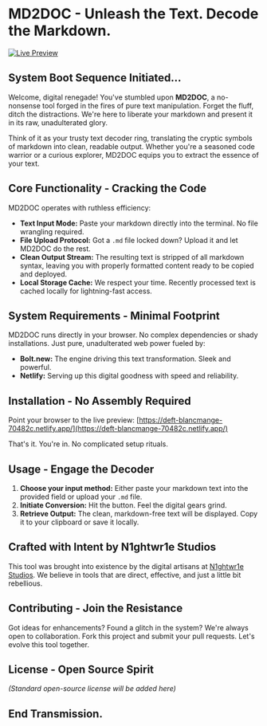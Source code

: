 # MD2DOC - Unleash the Text. Decode the Markdown.

[![Live Preview](https://img.shields.io/badge/Live%20Preview-Click%20Here-brightgreen)](https://deft-blancmange-70482c.netlify.app/)

## System Boot Sequence Initiated...

Welcome, digital renegade! You've stumbled upon **MD2DOC**, a no-nonsense tool forged in the fires of pure text manipulation. Forget the fluff, ditch the distractions. We're here to liberate your markdown and present it in its raw, unadulterated glory.

Think of it as your trusty text decoder ring, translating the cryptic symbols of markdown into clean, readable output. Whether you're a seasoned code warrior or a curious explorer, MD2DOC equips you to extract the essence of your text.

## Core Functionality - Cracking the Code

MD2DOC operates with ruthless efficiency:

* **Text Input Mode:** Paste your markdown directly into the terminal. No file wrangling required.
* **File Upload Protocol:** Got a `.md` file locked down? Upload it and let MD2DOC do the rest.
* **Clean Output Stream:** The resulting text is stripped of all markdown syntax, leaving you with properly formatted content ready to be copied and deployed.
* **Local Storage Cache:** We respect your time. Recently processed text is cached locally for lightning-fast access.

## System Requirements - Minimal Footprint

MD2DOC runs directly in your browser. No complex dependencies or shady installations. Just pure, unadulterated web power fueled by:

* **Bolt.new:** The engine driving this text transformation. Sleek and powerful.
* **Netlify:** Serving up this digital goodness with speed and reliability.

## Installation - No Assembly Required

Point your browser to the live preview: [https://deft-blancmange-70482c.netlify.app/](https://deft-blancmange-70482c.netlify.app/)

That's it. You're in. No complicated setup rituals.

## Usage - Engage the Decoder

1.  **Choose your input method:** Either paste your markdown text into the provided field or upload your `.md` file.
2.  **Initiate Conversion:** Hit the button. Feel the digital gears grind.
3.  **Retrieve Output:** The clean, markdown-free text will be displayed. Copy it to your clipboard or save it locally.

## Crafted with Intent by N1ghtwr1e Studios

This tool was brought into existence by the digital artisans at [N1ghtwr1e Studios](https://n1ghtw1re-studios.lovable.app/). We believe in tools that are direct, effective, and just a little bit rebellious.

## Contributing - Join the Resistance

Got ideas for enhancements? Found a glitch in the system? We're always open to collaboration. Fork this project and submit your pull requests. Let's evolve this tool together.

## License - Open Source Spirit

*(Standard open-source license will be added here)*

## End Transmission.
